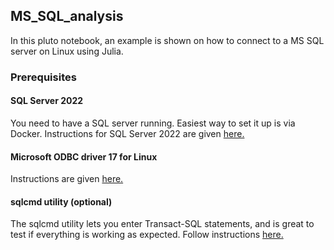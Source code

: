 ## MS_SQL_analysis

In this pluto notebook, an example is shown on how to connect to a MS SQL
server on Linux using Julia.

### Prerequisites

#### SQL Server 2022
You need to have a SQL server running. Easiest way to set it up is via Docker.
Instructions for SQL Server 2022 are given [here.](https://learn.microsoft.com/en-us/sql/linux/quickstart-install-connect-docker?view=sql-server-linux-ver16&preserve-view=true&pivots=cs1-bash#pullandrun2022)

#### Microsoft ODBC driver 17 for Linux
Instructions are given [here.](https://learn.microsoft.com/en-us/sql/connect/odbc/linux-mac/installing-the-microsoft-odbc-driver-for-sql-server?view=sql-server-ver16&tabs=alpine18-install%2Cubuntu17-install%2Cdebian8-install%2Credhat7-13-install%2Crhel7-offline#17)

#### sqlcmd utility (optional)
The sqlcmd utility lets you enter Transact-SQL statements, and is great to test if
everything is working as expected. Follow instructions [here.](https://learn.microsoft.com/en-us/sql/linux/sql-server-linux-setup-tools?view=sql-server-linux-ver16&tabs=redhat-install%2Credhat-offline#install-tools-on-linux)